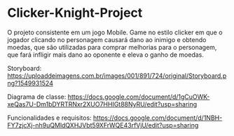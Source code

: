 # Clicker-Knight-Project
O projeto consistente em um jogo Mobile. Game no estilo clicker em que o jogador 
clicando no personagem causará dano ao inimigo e obtendo moedas, que são utilizadas 
para comprar melhorias para o personagem, que fará infligir mais dano ao oponente 
e eleva o ganho de moedas. 


Storyboard:
https://uploaddeimagens.com.br/images/001/891/724/original/Storyboard.png?1549931524

Diagrama de classe:
https://docs.google.com/document/d/1gCuOWK-xeQas7U-Dm1bDYRTRNxr2XUO7HHIGt88NyRU/edit?usp=sharing

Funcionalidades e requisitos:
https://docs.google.com/document/d/1NBH-FY7zjcXj-nh9uQMldQXHJVbt59XFrWQE43rfVjU/edit?usp=sharing
